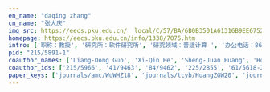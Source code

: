 ```yaml
---
en_name: "daqing zhang"
cn_name: "张大庆"
img_src: https://eecs.pku.edu.cn/__local/C/57/BA/6B0B3501A61316B9EE67523D5CC_70ACA392_13C1.jpg?e=.jpg
homepage: https://eecs.pku.edu.cn/info/1338/7075.htm
intro: ['职称：教授', '研究所：软件研究所', '研究领域：普适计算 ', '办公电话：86-10-6275 1792', '电子邮件：dqzhang@sei.pku.edu.cn  ', '个人主页： ']
pid: "215/5891-1"
coauthor_names: ['Liang-Dong Guo', 'Xi-Qin He', 'Sheng-Juan Huang', 'Hong-Wei Jia', 'Heng Wang 0002', 'Li-Bing Wu']
coauthor_ids: ['215/5966', '41/9463', '84/9462', '225/2855', '61/5618-2', '157/1049']
paper_keys: ['journals/amc/WuWHZ18', 'journals/tcyb/HuangZGW20', 'journals/tac/HuangZGW18', 'journals/ijsysc/WuHZJ18']
---
```

